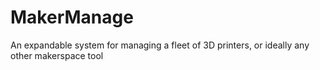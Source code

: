 # MakerManage
An expandable system for managing a fleet of 3D printers, or ideally any other makerspace tool

